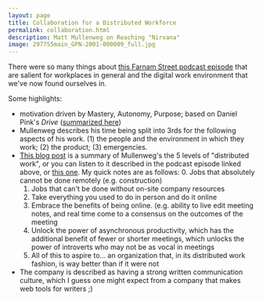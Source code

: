 ```yaml
---
layout: page
title: Collaboration for a Distributed Workforce
permalink: collaboration.html
description: Matt Mullenweg on Reaching "Nirvana" 
image: 297755main_GPN-2001-000009_full.jpg
---
```


There were so many things about [this Farnam Street podcast episode](https://fs.blog/knowledge-project/matt-mullenweg/
) that are salient for workplaces in general and the digital work environment that we've now found ourselves in. 

Some highlights: 
* motivation driven by Mastery, Autonomy, Purpose; based on Daniel Pink's _Drive_ ([summarized here](https://blog.deliveringhappiness.com/the-motivation-trifecta-autonomy-mastery-and-purpose))
* Mullenweg describes his time being split into 3rds for the following aspects of his work. (1) the people and the environment in which they work; (2) the product; (3) emergencies. 
* [This blog post](https://medium.com/swlh/the-five-levels-of-remote-work-and-why-youre-probably-at-level-2-ccaf05a25b9c) is a summary of Mullenweg's the 5 levels of "distributed work", or you can listen to it described in the podcast episode linked above, or [this one](https://samharris.org/podcasts/194-new-future-work/). My quick notes are as follows: 
    0. Jobs that absolutely cannot be done remotely (e.g. construction) 
    1. Jobs that can't be done without on-site company resources 
    2. Take everything you used to do in person and do it online
    3. Embrace the benefits of being online. (e.g. ability to live edit meeting notes, and real time come to a consensus on the outcomes of the meeting 
    4. Unlock the power of asynchronous productivity, which has the additional benefit of fewer or shorter meetings, which unlocks the power of introverts who may not be as vocal in meetings 
    5. All of this to aspire to... an organization that, in its distributed work fashion, is way better than if it were not 
* The company is described as having a strong written communication culture, which I guess one might expect from a company that makes web tools for writers ;) 
